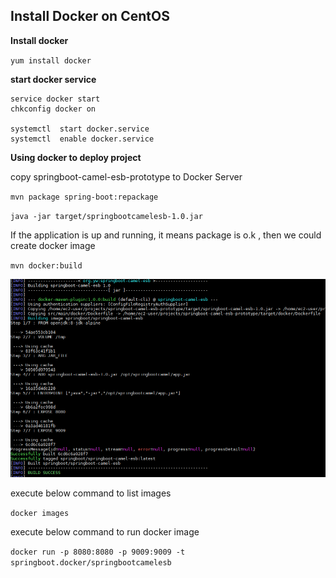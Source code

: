 ## Install Docker on CentOS 



**Install docker**

`yum install docker`



**start docker service**

```
service docker start
chkconfig docker on

systemctl  start docker.service
systemctl  enable docker.service
```



**Using docker to deploy project**

copy springboot-camel-esb-prototype to Docker Server 

`mvn package spring-boot:repackage `

`java -jar target/springbootcamelesb-1.0.jar`

If the application is up and running, it means package is o.k , then we could create docker image

`mvn docker:build`

![default banner](images/dockerbuild.PNG)



execute below command to list images

`docker images`



execute below command to run docker image 

`docker run -p 8080:8080 -p 9009:9009 -t springboot.docker/springbootcamelesb`

